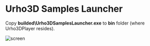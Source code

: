 # Urho3D Samples Launcher

Copy **builded\Urho3DSamplesLauncher.exe** to **bin** folder (where Urho3DPlayer resides).

![screen](https://cloud.githubusercontent.com/assets/13021826/11763249/b4aa61b8-a11c-11e5-9264-02ac3cd8c868.png)
